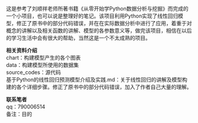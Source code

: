 这是参考了刘顺祥老师所著书籍《从零开始学Python数据分析与挖掘》而完成的一个小项目，也可以说是整理好的笔记。该项目利用Python实现了线性回归模型，修正了原书中的部分代码错误，并在在实际数据分析中进行了应用，着重于对概念的讲解以及相关函数的讲解、模型的各参数意义等，做完该项目，相信在以后的学习生活中会有很大的帮助，当然这是一个不太成熟的项目。

**相关资料介绍**  
chart：构建模型产生的各个图表  
data：构建模型所使用的数据集  
source_codes：源代码  
基于Python的线性回归预测模型介绍及实践.md：关于线性回归的讲解及模型构建的各个详细步骤。修正了原书中的部分代码错误，加入了作者自己大量的理解。  

**联系笔者**  
qq：790006514  
备注：目的